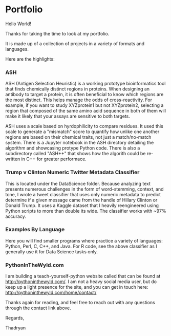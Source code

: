 # Portfolio

Hello World!

Thanks for taking the time to look at my portfolio. 

It is made up of a collection of projects in a variety of formats and languages. 

Here are the highlights:

### ASH

ASH (Antigen Selection Heuristic) is a working prototype bioinformatics tool that finds chemically distinct regions in proteins. When designing an antibody to target a protein, it is often beneficial to know which regions are the most distinct. This helps manage the odds of cross-reactivity. For example, if you want to study XYZprotein1 but not XYZprotein2, selecting a region that composed of the same amino acid sequence in both of them will make it likely that your assays are sensitive to both targets.

ASH uses a scale based on hyrdophilicity to compare residues. It used this scale to generate a "mismatch" score to quantify how unlike one another regions are based on their chemical traits, not just a match/no-match system. There is a Jupyter notebook in the ASH directory detailing the algorithm and showcasing protype Python code. There is also a subdirectory called "ASH++" that shows how the algorith could be re-written in C++ for greater performace.

### Trump v Clinton Numeric Twitter Metadata Classifier 

This is located under the DataScience folder. Because analyzing text presents numerous challenges in the form of word-stemming, context, and tone, I wrote a tweet classifier that uses only numeric metadata to predict determine if a given message came from the handle of Hillary Clinton or Donald Trump. It uses a Kaggle dataset that I heavily reengineered using Python scripts to more than double its wide. The classifier works with ~97% accuracy. 

### Examples By Language 

Here you will find smaller programs where practice a variety of languages: Python, Perl, C, C++, and Java. For R code, see the above classifier as I generally use it for Data Science tasks only. 

### PythonInTheWyld.com

I am building a teach-yourself-python website called that can be found at http://pythoninthewyld.com/.
I am not a heavy social media user, but do keep up a light presence for the site, and you can get in touch here:
http://pythoninthewyld.com/home/contact/

Thanks again for reading, and feel free to reach out with any questions through the contact link above.

Regards,

Thadryan 
